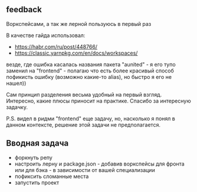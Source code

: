 ## feedback
Воркспейсами,  а так же лерной пользуюсь в первый раз

В качестве  гайда использовал: 
* https://habr.com/ru/post/448766/
* https://classic.yarnpkg.com/en/docs/workspaces/ 

везде, где ошибка касалась названия пакета "aunited" - я его тупо заменил на "frontend" - полагаю что есть более красивый способ пофикисть ошибку (возможно какие-то alias), но быстро я его не нашел))

Сам принцип разделения весьма удобный на первый взгляд. Интересно, какие плюсы приносит на практике. Спасибо за интересную задачку.

P.S. видел в ридми "frontend" еще задачу, но, насколько я понял в данном контексте, решение этой задачи не предполагается.





## Вводная задача
- форкнуть репу
- настроить лерну и package.json - добавив воркспейсы для фронта или для бэка - в зависимости от вашей специализации
- пофиксить сломанные места
- запустить проект
